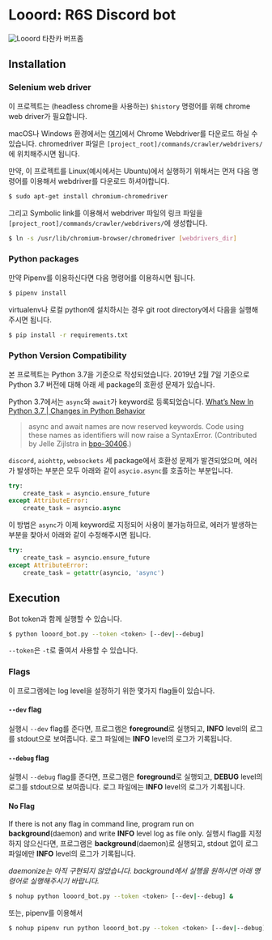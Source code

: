 # Looord: R6S Discord bot

![Looord](https://i.imgur.com/EvGDuz0.png)
타찬카 버프좀

## Installation

### Selenium web driver
이 프로젝트는 (headless chrome을 사용하는) `$history` 명령어를 위해 chrome web driver가 필요합니다.

macOS나 Windows 환경에서는 [여기](http://chromedriver.chromium.org/downloads)에서 Chrome Webdriver를 다운로드 하실 수 있습니다.
chromedriver 파일은 `[project_root]/commands/crawler/webdrivers/`에 위치해주시면 됩니다.

만약, 이 프로젝트를 Linux(예시에서는 Ubuntu)에서 실행하기 위해서는 먼저 다음 명령어를 이용해서 webdriver를 다운로드 하셔야합니다.
```bash
$ sudo apt-get install chromium-chromedriver
```
그리고 Symbolic link를 이용해서 webdriver 파일의 링크 파일을 `[project_root]/commands/crawler/webdrivers/`에 생성합니다.
 ```bash
$ ln -s /usr/lib/chromium-browser/chromedriver [webdrivers_dir]
```

### Python packages
만약 Pipenv를 이용하신다면 다음 명령어를 이용하시면 됩니다.
```bash
$ pipenv install
```
virtualenv나 로컬 python에 설치하시는 경우 git root directory에서 다음을 실행해주시면 됩니다. 
```bash
$ pip install -r requirements.txt
```

### Python Version Compatibility
본 프로젝트는 Python 3.7을 기준으로 작성되었습니다.
2019년 2월 7일 기준으로 Python 3.7 버전에 대해 아래 세 package의 호환성 문제가 있습니다.

Python 3.7에서는 `async`와 `await`가 keyword로 등록되었습니다.
[What’s New In Python 3.7 | Changes in Python Behavior](https://docs.python.org/3/whatsnew/3.7.html#changes-in-python-behavior)

> async and await names are now reserved keywords.
Code using these names as identifiers will now raise a SyntaxError.
(Contributed by Jelle Zijlstra in [bpo-30406](https://bugs.python.org/issue30406).)

`discord`, `aiohttp`, `websockets` 세 package에서 호환성 문제가 발견되었으며,
에러가 발생하는 부분은 모두 아래와 같이 `asycio.async`를 호출하는 부분입니다.

```python
try:
    create_task = asyncio.ensure_future
except AttributeError:
    create_task = asyncio.async
```

이 방법은 `async`가 이제 keyword로 지정되어 사용이 불가능하므로, 에러가 발생하는 부분을 찾아서 아래와 같이 수정해주시면 됩니다.
```python
try:
    create_task = asyncio.ensure_future
except AttributeError:
    create_task = getattr(asyncio, 'async')
```

## Execution
Bot token과 함께 실행할 수 있습니다.
```bash
$ python looord_bot.py --token <token> [--dev|--debug]
```

`--token`은 `-t`로 줄여서 사용할 수 있습니다.

### Flags
이 프로그램에는 log level을 설정하기 위한 몇가지 flag들이 있습니다.

#### `--dev` flag
실행시 `--dev` flag를 준다면, 프로그램은 **foreground**로 실행되고,
**INFO** level의 로그를 stdout으로 보여줍니다. 로그 파일에는 **INFO** level의 로그가 기록됩니다.

#### `--debug` flag
실행시 `--debug` flag를 준다면, 프로그램은 **foreground**로 실행되고,
**DEBUG** level의 로그를 stdout으로 보여줍니다. 로그 파일에는 **INFO** level의 로그가 기록됩니다.

#### No Flag
If there is not any flag in command line, program run on **background**(daemon) and write **INFO** level log as file only.
실행시 flag를 지정하지 않으신다면, 프로그램은 **background**(daemon)로 실행되고,
stdout 없이 로그 파일에만 **INFO** level의 로그가 기록됩니다.

*daemonize는 아직 구현되지 않았습니다. background에서 실행을 원하시면 아래 명령어로 실행해주시기 바랍니다.*

```bash
$ nohup python looord_bot.py --token <token> [--dev|--debug] &
``` 
또는, pipenv를 이용해서

```bash
$ nohup pipenv run python looord_bot.py --token <token> [--dev|--debug] &
``` 
